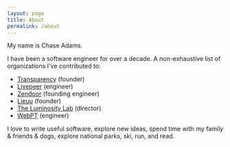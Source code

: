 ```yaml
---
layout: page
title: About
permalink: /about
---
```


My name is Chase Adams.

I have been a software engineer for over a decade. A non-exhaustive list of organizations I've contributed to:

- [Transparency](https://filetransparency.com/) (founder)
- [Livepeer](https://livepeer.org/) (engineer)
- [Zendoor](https://zendoor.com/) (founding engineer)
- [Lieuu](https://lieuu.com/) (founder)
- [The Luminosity Lab](https://theluminositylab.com/) (director)
- [WebPT](https://webpt.com/) (engineer)

I love to write useful software, explore new ideas, spend time with my family & friends & dogs, explore national parks, ski, run, and read.
